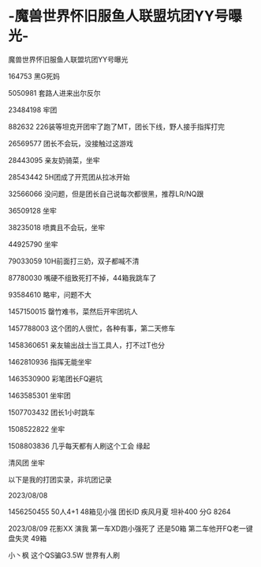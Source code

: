 # -魔兽世界怀旧服鱼人联盟坑团YY号曝光-
魔兽世界怀旧服鱼人联盟坑团YY号曝光

164753 黑G死妈

5050981 套路人进来出尔反尔

23484198 牢团

882632 226装等坦克开团牢了跑了MT，团长下线，野人接手指挥打完

26569577 团长不会玩，没接触过这游戏

28443095 亲友奶骑菜，坐牢

28543442 5H团成了开荒团从拉冰开始

32566066 没问题，但是团长自己说每次都很黑，推荐LR/NQ跟

36509128 坐牢

38235018 喷粪且不会玩，坐牢

44925790 坐牢

79033059 10H前面打三奶，双子都喊不清

87780030 嘴硬不组致死打不掉，44箱我跳车了

93584610 略牢，问题不大

1457150015 罄竹难书，菜然后开牢团坑人

1457788003 这个团的人很忙，各种有事，第二天修车

1458360651 亲友输出战士当工具人，打不过T也分

1462810936 指挥无能坐牢

1463530900 彩笔团长FQ避坑

1463585301 坐牢团

1507703432 团长1小时跳车

1508522822 坐牢

1508803836 几乎每天都有人刷这个工会 缘起

清风团 坐牢

以下是我的打团实录，非坑团记录



2023/08/08

1456250455  50人4+1 48箱见小强 团长ID 疾风月夏 坦补400 分G 8264

2023/08/09
花影XX 演我 第一车XD跑小强死了 还是50箱  第二车他开FQ老一键盘失灵 49箱

小丶枫  这个QS骗G3.5W 世界有人刷

